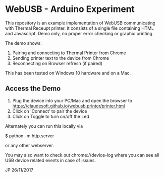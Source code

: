 WebUSB - Arduino Experiment
===========================

This repository is an example implementation of WebUSB communicating with Thermal Receupt printer.  It consists of a single file containing HTML and Javascript.  Demo only, no proper error checking or graphic printing.
 

The demo shows:

1. Pairing and connecting to Thermal Printer from Chrome
2. Sending printer text to  the device from Chrome
3. Reconnecting on Browser refresh (if paired)

This has been tested on Windows 10 hardware and on a Mac.

Access the Demo
---------------

1. Plug the device into your PC/Mac and open the browser to https://claudesoft.github.io/webusb.printer/printer.html
2. Click on 'Connect' to pair the device
3. Click on Toggle to turn on/off the Led


Alternately you can run this locally via

$ python -m http.server

or any other webserver.

You may also want to check out  chrome://device-log where you can see all USB device related events in case of issues.

JP 26/11/2017

